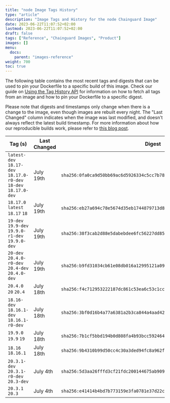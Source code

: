```yaml
---
title: "node Image Tags History"
type: "article"
description: "Image Tags and History for the node Chainguard Image"
date: 2023-06-22T11:07:52+02:00
lastmod: 2023-06-22T11:07:52+02:00
draft: false
tags: ["Reference", "Chainguard Images", "Product"]
images: []
menu:
  docs:
    parent: "images-reference"
weight: 700
toc: true
---
```


The following table contains the most recent tags and digests that can be used to pin your Dockerfile to a specific build of this image. Check our guide on [Using the Tag History API](/chainguard/chainguard-images/using-the-tag-history-api/) for information on how to fetch all tags from an image and how to pin your Dockerfile to a specific digest.

Please note that digests and timestamps only change when there is a change to the image, even though images are rebuilt every night. The "Last Changed" column indicates when the image was last modified, and doesn't always reflect the latest build timestamp. For more information about how our reproducible builds work, please refer to [this blog post](https://www.chainguard.dev/unchained/reproducing-chainguards-reproducible-image-builds).

| Tag (s)                                                           | Last Changed | Digest                                                                    |
|-------------------------------------------------------------------|--------------|---------------------------------------------------------------------------|
|  `latest-dev` `18.17-dev` `18.17.0-r0-dev` `18-dev` `18.17.0-dev` | July 19th    | `sha256:0fa0ca9d50bb69ac6d5926334c5cc7b7849b6ed31e7642a3efd3fae30c5606d0` |
|  `18.17.0` `latest` `18.17` `18`                                  | July 19th    | `sha256:eb27a694c78e5674d35eb1744879713d8ca89ac2eae26c603de0b4278e855feb` |
|  `19-dev` `19.9-dev` `19.9.0-r1-dev` `19.9.0-dev`                 | July 19th    | `sha256:38f3cab2d88e5dabebdee6fc56227dd8529c60581e6941233b06694cba9f3088` |
|  `20-dev` `20.4.0-r0-dev` `20.4-dev` `20.4.0-dev`                 | July 19th    | `sha256:b9fd31034cb61e08db016a12995121a09e33c714c5ac1f2aa92772b1b8ccfb78` |
|  `20.4.0` `20` `20.4`                                             | July 18th    | `sha256:f4c712953222187dc861c53ea6c53c1cc8b4d44fec988916778523c53248e9af` |
|  `18.16-dev` `18.16.1-dev` `18.16.1-r0-dev`                       | July 18th    | `sha256:3bf0d16b4a77a6381a2b3ca844a4aad421e9dd41bbb432d9d7e4a4296c44b30e` |
|  `19.9.0` `19.9` `19`                                             | July 18th    | `sha256:7b1cf5bbd194b0d808fa4b93bcc59246477e67dd0a4afbd4680e65d4900c7ac7` |
|  `18.16` `18.16.1`                                                | July 18th    | `sha256:9b4310b99d50cc4c30a3ded94fc8a962f987ed1a1c9ba4f058c95cc7e766908e` |
|  `20.3.1-dev` `20.3.1-r0-dev` `20.3-dev`                          | July 4th     | `sha256:5d3aa26fffd3cf21fdc200144675ab909e3a5ffd2b7cad98da6a29694e1568c7` |
|  `20.3.1` `20.3`                                                  | July 4th     | `sha256:e41414b4bd7b773159e3fa0781e37d22c580fb31bf91c945916db3bf2a6b35a1` |
